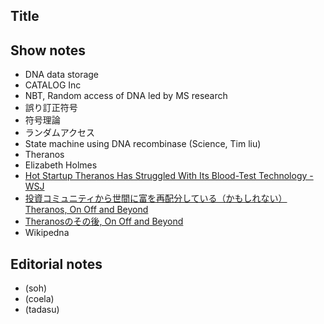 ## Title

## Show notes
- DNA data storage
- CATALOG Inc
- NBT, Random access of DNA led by MS research
- 誤り訂正符号
- 符号理論
- ランダムアクセス
- State machine using DNA recombinase (Science, Tim liu)
- Theranos
- Elizabeth Holmes
- [Hot Startup Theranos Has Struggled With Its Blood-Test Technology - WSJ](https://www.wsj.com/articles/theranos-has-struggled-with-blood-tests-1444881901)
- [投資コミュニティから世間に富を再配分している（かもしれない）Theranos, On Off and Beyond](https://chikawatanabe.com/2015/10/22/theranos/)
- [Theranosのその後, On Off and Beyond](https://chikawatanabe.com/2016/10/12/theranos_update/)
- Wikipedna

## Editorial notes
- (soh)
- (coela)
- (tadasu)
